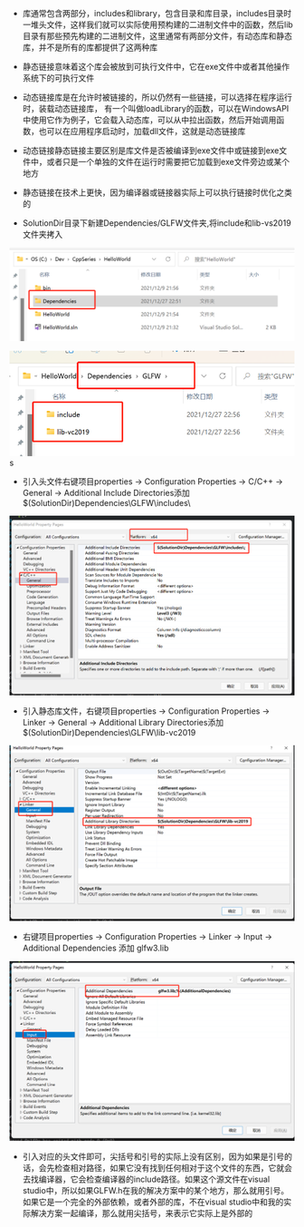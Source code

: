- 库通常包含两部分，includes和library，包含目录和库目录，includes目录时一堆头文件，这样我们就可以实际使用预构建的二进制文件中的函数，然后lib目录有那些预先构建的二进制文件，这里通常有两部分文件，有动态库和静态库，并不是所有的库都提供了这两种库
- 静态链接意味着这个库会被放到可执行文件中，它在exe文件中或者其他操作系统下的可执行文件
- 动态链接库是在允许时被链接的，所以仍然有一些链接，可以选择在程序运行时，装载动态链接库， 有一个叫做loadLibrary的函数，可以在WindowsAPI中使用它作为例子，它会载入动态库，可以从中拉出函数，然后开始调用函数，也可以在应用程序启动时，加载dll文件，这就是动态链接库
- 动态链接静态链接主要区别是库文件是否被编译到exe文件中或链接到exe文件中，或者只是一个单独的文件在运行时需要把它加载到exe文件旁边或某个地方
- 静态链接在技术上更快，因为编译器或链接器实际上可以执行链接时优化之类的

- SolutionDir目录下新建Dependencies/GLFW文件夹,将include和lib-vs2019文件夹拷入

![Dependencies](./images/Dependencies.png)

![GLFW](./images/GLFW.jpg)s

- 引入头文件右键项目properties -> Configuration Properties -> C/C++ -> General -> Additional Include Directories添加$(SolutionDir)Dependencies\GLFW\includes\

![include](./images/include.jpg)

- 引入静态库文件，右键项目properties -> Configuration Properties -> Linker -> General -> Additional Library Directories添加$(SolutionDir)Dependencies\GLFW\lib-vc2019

![](./images/static-general.jpg)

- 右键项目properties -> Configuration Properties -> Linker -> Input -> Additional Dependencies 添加 glfw3.lib

![](./images/static-input.jpg)

- 引入对应的头文件即可，尖括号和引号的实际上没有区别，因为如果是引号的话，会先检查相对路径，如果它没有找到任何相对于这个文件的东西，它就会去找编译器，它会检查编译器的include路径。如果这个源文件在visual studio中，所以如果GLFW.h在我的解决方案中的某个地方，那么就用引号。如果它是一个完全的外部依赖，或者外部的库，不在visual studio中和我的实际解决方案一起编译，那么就用尖括号，来表示它实际上是外部的

